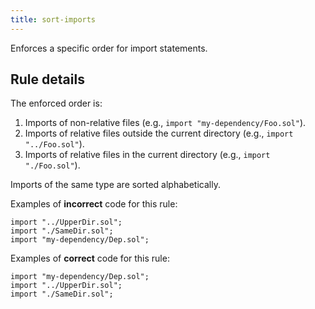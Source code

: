 ```yaml
---
title: sort-imports
---
```


Enforces a specific order for import statements.

## Rule details

The enforced order is:

1. Imports of non-relative files (e.g., `import "my-dependency/Foo.sol"`).
2. Imports of relative files outside the current directory (e.g., `import "../Foo.sol"`).
3. Imports of relative files in the current directory (e.g., `import "./Foo.sol"`).

Imports of the same type are sorted alphabetically.

Examples of **incorrect** code for this rule:

```solidity
import "../UpperDir.sol";
import "./SameDir.sol";
import "my-dependency/Dep.sol";
```

Examples of **correct** code for this rule:

```solidity
import "my-dependency/Dep.sol";
import "../UpperDir.sol";
import "./SameDir.sol";
```
